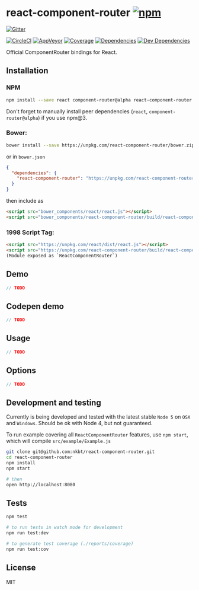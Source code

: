 # react-component-router [![npm](https://img.shields.io/npm/v/react-component-router.svg?style=flat-square)](https://www.npmjs.com/package/react-component-router)

[![Gitter](https://img.shields.io/gitter/room/nkbt/help.svg?style=flat-square)](https://gitter.im/nkbt/help)

[![CircleCI](https://img.shields.io/circleci/project/in-flux/react-component-router.svg?style=flat-square&label=nix-build)](https://circleci.com/gh/in-flux/react-component-router)
[![AppVeyor](https://img.shields.io/appveyor/ci/nkbt/react-component-router.svg?style=flat-square&label=win-build)](https://ci.appveyor.com/project/nkbt/react-component-router)
[![Coverage](https://img.shields.io/codecov/c/github/in-flux/react-component-router.svg?style=flat-square)](https://codecov.io/github/in-flux/react-component-router?branch=master)
[![Dependencies](https://img.shields.io/david/in-flux/react-component-router.svg?style=flat-square)](https://david-dm.org/in-flux/react-component-router)
[![Dev Dependencies](https://img.shields.io/david/dev/in-flux/react-component-router.svg?style=flat-square)](https://david-dm.org/in-flux/react-component-router#info=devDependencies)

Official ComponentRouter bindings for React.

## Installation

### NPM

```sh
npm install --save react component-router@alpha react-component-router
```

Don't forget to manually install peer dependencies (`react`, `component-router@alpha`) if you use npm@3.


### Bower:
```sh
bower install --save https://unpkg.com/react-component-router/bower.zip
```

or in `bower.json`

```json
{
  "dependencies": {
    "react-component-router": "https://unpkg.com/react-component-router/bower.zip"
  }
}
```

then include as
```html
<script src="bower_components/react/react.js"></script>
<script src="bower_components/react-component-router/build/react-component-router.js"></script>
```


### 1998 Script Tag:
```html
<script src="https://unpkg.com/react/dist/react.js"></script>
<script src="https://unpkg.com/react-component-router/build/react-component-router.js"></script>
(Module exposed as `ReactComponentRouter`)
```


## Demo
```js
// TODO
```

## Codepen demo
```js
// TODO
```


## Usage
```js
// TODO
```

## Options
```js
// TODO
```


## Development and testing

Currently is being developed and tested with the latest stable `Node 5` on `OSX` and `Windows`.
Should be ok with Node 4, but not guaranteed.

To run example covering all `ReactComponentRouter` features, use `npm start`, which will compile `src/example/Example.js`

```bash
git clone git@github.com:nkbt/react-component-router.git
cd react-component-router
npm install
npm start

# then
open http://localhost:8080
```

## Tests

```bash
npm test

# to run tests in watch mode for development
npm run test:dev

# to generate test coverage (./reports/coverage)
npm run test:cov
```

## License

MIT
